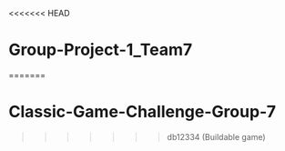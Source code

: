 <<<<<<< HEAD
# Group-Project-1_Team7
=======
# Classic-Game-Challenge-Group-7
>>>>>>> db12334 (Buildable game)
